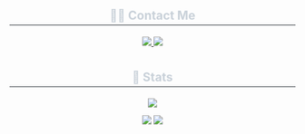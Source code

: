 <div align="center">  <!-- Contact Section -->
  <h2 style="border-bottom: 1px solid #21262d; color: #c9d1d9; padding-bottom: 4px; margin: 40px 0 20px;">
    🧑‍💻 Contact Me
  </h2>
  <p>
    <a href="https://velog.io/@ikimyh22/posts">
      <img src="https://img.shields.io/badge/Velog-20C997?style=for-the-badge&logo=Velog&logoColor=white">
    </a>
    <a href="mailto:ikimyh059554@gmail.com">
      <img src="https://img.shields.io/badge/Gmail-EA4335?style=for-the-badge&logo=Gmail&logoColor=white">
    </a>
  </p>

  <!-- Stats Section -->
  <h2 style="border-bottom: 1px solid #21262d; color: #c9d1d9; padding-bottom: 4px; margin: 40px 0 20px;">
    🏅 Stats
  </h2>
  <p>
    <img src="http://github-profile-summary-cards.vercel.app/api/cards/profile-details?username=hyunbara&theme=github_dark"/>
  </p>
  <p>
    <img src="http://github-profile-summary-cards.vercel.app/api/cards/repos-per-language?username=hyunbara&theme=github_dark"/>
    <img src="http://github-profile-summary-cards.vercel.app/api/cards/stats?username=hyunbara&theme=github_dark"/>
  </p>
</div>
